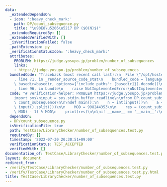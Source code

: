 ```yaml
---
data:
  _extendedDependsOn:
  - icon: ':heavy_check_mark:'
    path: DP/count_subsequence.py
    title: "\u90E8\u5206\u5217 DP ($O(N)$)"
  _extendedRequiredBy: []
  _extendedVerifiedWith: []
  _isVerificationFailed: false
  _pathExtension: py
  _verificationStatusIcon: ':heavy_check_mark:'
  attributes:
    PROBLEM: https://judge.yosupo.jp/problem/number_of_subsequences
    links:
    - https://judge.yosupo.jp/problem/number_of_subsequences
  bundledCode: "Traceback (most recent call last):\n  File \"/opt/hostedtoolcache/Python/3.10.6/x64/lib/python3.10/site-packages/onlinejudge_verify/documentation/build.py\"\
    , line 71, in _render_source_code_stat\n    bundled_code = language.bundle(stat.path,\
    \ basedir=basedir, options={'include_paths': [basedir]}).decode()\n  File \"/opt/hostedtoolcache/Python/3.10.6/x64/lib/python3.10/site-packages/onlinejudge_verify/languages/python.py\"\
    , line 96, in bundle\n    raise NotImplementedError\nNotImplementedError\n"
  code: "# verification-helper: PROBLEM https://judge.yosupo.jp/problem/number_of_subsequences\n\
    import sys\ninput = sys.stdin.buffer.readline\n\nfrom DP.count_subsequence import\
    \ count_subsequence\n\n\ndef main():\n    n = int(input())\n    a = list(map(int,\
    \ input().split()))\n\n    MOD = 998244353\n\n    res = (count_subsequence(a,\
    \ MOD) - 1) % MOD\n    print(res)\n\n\nif __name__ == '__main__':\n    main()\n"
  dependsOn:
  - DP/count_subsequence.py
  isVerificationFile: true
  path: TestCase/LibraryChecker/number_of_subsequences.test.py
  requiredBy: []
  timestamp: '2022-07-30 20:30:51+09:00'
  verificationStatus: TEST_ACCEPTED
  verifiedWith: []
documentation_of: TestCase/LibraryChecker/number_of_subsequences.test.py
layout: document
redirect_from:
- /verify/TestCase/LibraryChecker/number_of_subsequences.test.py
- /verify/TestCase/LibraryChecker/number_of_subsequences.test.py.html
title: TestCase/LibraryChecker/number_of_subsequences.test.py
---
```

